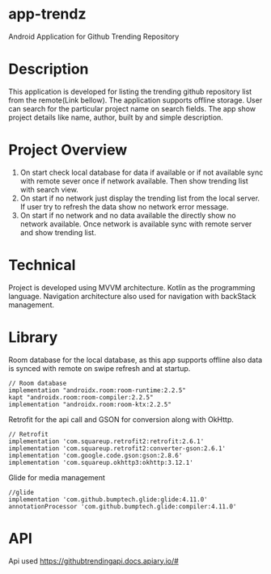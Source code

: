 # app-trendz
Android Application for Github Trending Repository

# Description

This application is developed for listing the trending github repository list from the remote(Link bellow). The application supports offline storage. User can search for the 
particular project name on search fields. The app show project details like name, author, built by and simple description.

# Project Overview

1. On start check local database for data if available or if not available sync with remote sever once if network available. Then show trending list with search view.
2. On start if no network just display the trending list from the local server. If user try to refresh the data show no network error message.
3. On start if no network and no data available the directly show no network available. Once network is available sync with remote server and show trending list.

# Technical 

Project is developed using MVVM architecture.
Kotlin as the programming language.
Navigation architecture also used for navigation with backStack management.

# Library

Room database for the local database, as this app supports offline also data is synced with remote on swipe refresh and at startup.

    // Room database
    implementation "androidx.room:room-runtime:2.2.5"
    kapt "androidx.room:room-compiler:2.2.5"
    implementation "androidx.room:room-ktx:2.2.5"

Retrofit for the api call and GSON for conversion along with OkHttp.

    // Retrofit
    implementation 'com.squareup.retrofit2:retrofit:2.6.1'
    implementation 'com.squareup.retrofit2:converter-gson:2.6.1'
    implementation 'com.google.code.gson:gson:2.8.6'
    implementation 'com.squareup.okhttp3:okhttp:3.12.1'

Glide for media management
    
    //glide
    implementation 'com.github.bumptech.glide:glide:4.11.0'
    annotationProcessor 'com.github.bumptech.glide:compiler:4.11.0'
    
 # API
 
 Api used https://githubtrendingapi.docs.apiary.io/#
 
 
 
 
